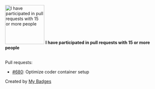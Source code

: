 <img src="https://my-badges.github.io/my-badges/pr-collaboration-15.png" alt="I have participated in pull requests with 15 or more people" title="I have participated in pull requests with 15 or more people" width="128">
<strong>I have participated in pull requests with 15 or more people</strong>
<br><br>

Pull requests:

- <a href="https://github.com/aristanetworks/atd-public/pull/680">#680</a>: Optimize coder container setup


Created by <a href="https://github.com/my-badges/my-badges">My Badges</a>